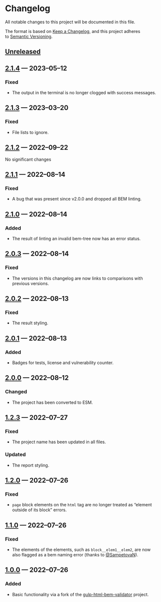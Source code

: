 <!-- markdownlint-disable MD024 -->
# Changelog

All notable changes to this project will be documented in this file.

The format is based on [Keep a Changelog](https://keepachangelog.com/en/1.1.0/), and this project adheres to [Semantic Versioning](https://semver.org/spec/v2.0.0.html).

## [Unreleased]

## [2.1.4] — 2023–05–12

### Fixed

- The output in the terminal is no longer clogged with success messages.

## [2.1.3] — 2023–03–20

### Fixed

- File lists to ignore.

## [2.1.2] — 2022–09–22

No significant changes

## [2.1.1] — 2022–08–14

### Fixed

- A bug that was present since v2.0.0 and dropped all BEM linting.

## [2.1.0] — 2022–08–14

### Added

- The result of linting an invalid bem-tree now has an error status.

## [2.0.3] — 2022–08–14

### Fixed

- The versions in this changelog are now links to comparisons with previous versions.

## [2.0.2] — 2022–08–13

### Fixed

- The result styling.

## [2.0.1] — 2022–08–13

### Added

- Badges for tests, license and vulnerability counter.

## [2.0.0] — 2022–08–12

### Changed

- The project has been converted to ESM.

## [1.2.3] — 2022–07–27

### Fixed

- The project name has been updated in all files.

### Updated

- The report styling.

## [1.2.0] — 2022–07–26

### Fixed

- `page` block elements on the `html` tag are no longer treated as “element outside of its block” errors.

## [1.1.0] — 2022–07–26

### Fixed

- The elements of the elements, such as `block__elem1__elem2`, are now also flagged as a bem naming error (thanks to [@SampetovaN](https://github.com/SampetovaN)).

## [1.0.0] — 2022–07–26

### Added

- Basic functionality via a fork of the [gulp-html-bem-validator](https://github.com/dDenysS/gulp-html-bem-validator/) project.

[unreleased]: https://github.com/firefoxic/gulp-html-bemlinter/compare/v2.1.4...HEAD
[2.1.4]: https://github.com/firefoxic/gulp-html-bemlinter/compare/v2.1.3...v2.1.4
[2.1.3]: https://github.com/firefoxic/gulp-html-bemlinter/compare/v2.1.2...v2.1.3
[2.1.2]: https://github.com/firefoxic/gulp-html-bemlinter/compare/v2.1.1...v2.1.2
[2.1.1]: https://github.com/firefoxic/gulp-html-bemlinter/compare/v2.1.0...v2.1.1
[2.1.0]: https://github.com/firefoxic/gulp-html-bemlinter/compare/v2.0.3...v2.1.0
[2.0.3]: https://github.com/firefoxic/gulp-html-bemlinter/compare/v2.0.2...v2.0.3
[2.0.2]: https://github.com/firefoxic/gulp-html-bemlinter/compare/v2.0.1...v2.0.2
[2.0.1]: https://github.com/firefoxic/gulp-html-bemlinter/compare/v2.0.0...v2.0.1
[2.0.0]: https://github.com/firefoxic/gulp-html-bemlinter/compare/v1.2.3...v2.0.0
[1.2.3]: https://github.com/firefoxic/gulp-html-bemlinter/compare/v1.2.0...v1.2.3
[1.2.0]: https://github.com/firefoxic/gulp-html-bemlinter/compare/v1.1.0...v1.2.0
[1.1.0]: https://github.com/firefoxic/gulp-html-bemlinter/compare/v1.0.0...v1.1.0
[1.0.0]: https://github.com/firefoxic/gulp-html-bemlinter/releases/tag/v1.0.0
